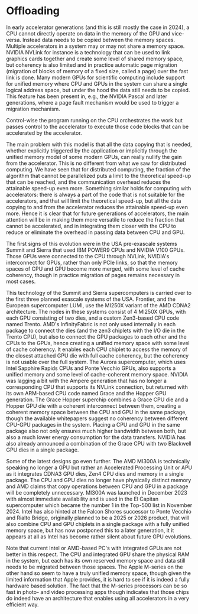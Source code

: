 # Offloading

In early accelerator generations (and this is still mostly the case in 2024), a CPU cannot
directly operate on data in the memory of the GPU and vice-versa. Instead data
needs to be copied between the memory spaces. Multiple accelerators in a system
may or may not share a memory space. NVIDIA NVLink for instance is a technology
that can be used to link graphics cards together and create some level of shared memory space,
but coherency is also limited and in practice automatic page migration (migration of blocks of 
memory of a fixed size, called a page) over the fast link
is done. Many modern GPUs for 
scientific computing include support for unified memory where CPU and GPUs in the
system can share a single logical address space, but under the hood the data still
needs to be copied. This feature has been present in, e.g., the NVIDIA Pascal and later 
generations, where a page fault mechanism would be used to trigger a migration mechanism.

Control-wise the program running on the CPU orchestrates the work but passes
control to the accelerator to execute those code blocks that can be accelerated
by the accelerator.

The main problem with this model is that all the data copying that is needed,
whether explicitly triggered by the application or implicitly through the unified
memory model of some modern GPUs, can really nullify the gain from the accelerator.
This is no different from what we saw for distributed computing. 
We have seen that for distributed computing, the fraction of the algorithm that cannot be parallelized
puts a limit to the theoretical speed-up that can be reached, and the communication overhead 
reduces the attainable speed-up even more.
Something similar holds for computing with accelerators: there is always a part of the code
that is not suitable for the accelerators, and that will limit the theoretical speed-up,
but all the data copying to and from the accelerator reduces the attainable speed-up 
even more.
Hence it is clear that for future generations of
accelerators, the main attention will be in making them more versatile to reduce the
fraction that cannot be accelerated, and in integrating them closer with the CPU to reduce
or eliminate the overhead in passing data between CPU and GPU.

The first signs of this evolution were in the USA pre-exascale systems Summit and
Sierra that used IBM POWER9 CPUs and NVIDIA V100 GPUs. 
Those GPUs were connected to the CPU through NVLink,
NVIDIA's interconnect for GPUs, rather than only PCIe links, so that the memory spaces
of CPU and GPU become more merged, with some level of cache coherency, though in 
practice migration of pages remains necessary in most cases.

This technology of the Summit and Sierra supercomputers is carried over to the first three
planned exascale systems of the USA. Frontier, and the European supercomputer LUMI, use the
MI250X variant of the AMD CDNA2 architecture. The nodes in these systems consist of 
4 MI250X GPUs, with each GPU consisting of two dies, and a custom Zen3-based CPU code named Trento.
AMD's InfinityFabric is not only used internally in each package to connect the dies (and the zen3
chiplets with the I/O die in the Trento CPU), but also to connect the GPU packages to each other
and the CPUs to the GPUs, hence creating a unified memory space with some level of cache coherency.
It enables each CPU chiplet to access the memory of the closest attached GPU die with full cache coherency,
but the coherency is not usable over the full system. 
The Aurora supercomputer, which uses
Intel Sapphire Rapids CPUs and Ponte Vecchio GPUs, also supports a unified memory 
and some level of cache-coherent memory space. 
NVIDIA was lagging a bit with the Ampere generation that has no longer a corresponding
CPU that supports its NVLink connection, but returned with its own ARM-based CPU code named
Grace and the Hopper GPU generation. The Grace Hopper superchip combines a Grace CPU die and
a Hopper GPU die with a coherent interconnect between them, creating a coherent memory space
between the CPU and GPU in the same package, though the available whitepapers suggest no 
coherency between different CPU-GPU packages in the system. Placing a CPU and GPU in the same
package also not only ensures much higher bandwidth between both, but also a much lower energy
consumption for the data transfers. NVIDIA has also already announced a combination of the Grace
CPU with two Blackwell GPU dies in a single package.

Some of the latest designs go even further. The AMD MI300A is technically speaking no longer
a GPU but rather an Accelerated Processing Unit or APU as it integrates CDNA3 GPU dies, Zen4 CPU dies
and memory in a single package. The CPU and GPU dies no longer have physically distinct memory
and AMD claims that copy operations between CPU and GPU in a package will be completely unnecessary.
MI300A was launched in December 2023 with almost immediate availability and is used in the El Capitan
supercomputer which became the number 1 in the Top-500 list in November 2024. 
Intel has also hinted at the Falcon Shores successor to Ponte Vecchio and Rialto Bridge, 
originally planned to be a 2025 or 2026 product, 
that will also combine CPU and GPU chiplets in a single package with a fully unified memory
space, but has now postponed this to a later generation, it it appears at all as Intel has become
rather silent about future GPU evolutions. 

Note that current Intel or AMD-based PC's with integrated GPUs are not better in this respect.
The CPU and integrated GPU share the physical RAM in the system, but each has its own
reserved memory space and data still needs to be migrated between those spaces. 
The Apple M-series on the other hand so seem to have a truly unified memory space,
though given the limited information that Apple provides, it is hard to see if it is indeed
a fully hardware based solution. The fact that the M-series processors can be so fast in photo- and video
processing apps though indicates that those chips do indeed have an architecture that 
enables using all accelerators in a very efficient way.

